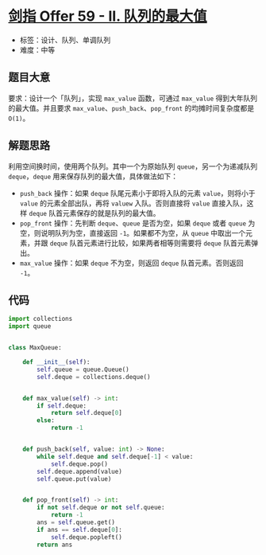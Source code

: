 # [剑指 Offer 59 - II. 队列的最大值](https://leetcode.cn/problems/dui-lie-de-zui-da-zhi-lcof/)

- 标签：设计、队列、单调队列
- 难度：中等

## 题目大意

要求：设计一个「队列」，实现 `max_value` 函数，可通过 `max_value` 得到大年队列的最大值。并且要求 `max_value`、`push_back`、`pop_front` 的均摊时间复杂度都是 `O(1)`。

## 解题思路

利用空间换时间，使用两个队列。其中一个为原始队列 `queue`，另一个为递减队列 `deque`，`deque` 用来保存队列的最大值，具体做法如下：

- `push_back` 操作：如果 `deque` 队尾元素小于即将入队的元素 `value`，则将小于 `value` 的元素全部出队，再将 `valuew` 入队。否则直接将 `value` 直接入队，这样 `deque` 队首元素保存的就是队列的最大值。
- `pop_front` 操作：先判断 `deque`、`queue` 是否为空，如果 `deque` 或者 `queue` 为空，则说明队列为空，直接返回 `-1`。如果都不为空，从 `queue` 中取出一个元素，并跟 `deque` 队首元素进行比较，如果两者相等则需要将 `deque` 队首元素弹出。
- `max_value` 操作：如果 `deque` 不为空，则返回 `deque` 队首元素。否则返回 `-1`。

## 代码

```python
import collections
import queue


class MaxQueue:

    def __init__(self):
        self.queue = queue.Queue()
        self.deque = collections.deque()


    def max_value(self) -> int:
        if self.deque:
            return self.deque[0]
        else:
            return -1


    def push_back(self, value: int) -> None:
        while self.deque and self.deque[-1] < value:
            self.deque.pop()
        self.deque.append(value)
        self.queue.put(value)


    def pop_front(self) -> int:
        if not self.deque or not self.queue:
            return -1
        ans = self.queue.get()
        if ans == self.deque[0]:
            self.deque.popleft()
        return ans
```

